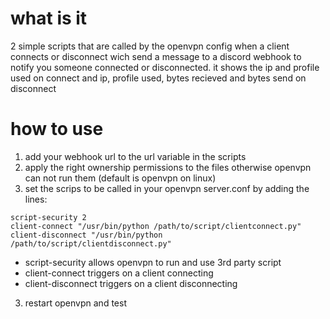 # what is it
2 simple scripts that are called by the openvpn config when a client connects or disconnect wich send a message to a discord webhook to notify you someone connected or disconnected. it shows the ip and profile used on connect and ip, profile used, bytes recieved and bytes send on disconnect

# how to use
1. add your webhook url to the url variable in the scripts
2. apply the right ownership permissions to the files otherwise openvpn can not run them (default is openvpn on linux)
2. set the scrips to be called in your openvpn server.conf by adding the lines:
```
script-security 2
client-connect "/usr/bin/python /path/to/script/clientconnect.py"
client-disconnect "/usr/bin/python /path/to/script/clientdisconnect.py"
```
* script-security allows openvpn to run and use 3rd party script
* client-connect triggers on a client connecting
* client-disconnect triggers on a client disconnecting
3. restart openvpn and test